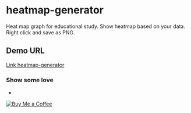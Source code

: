 # heatmap-generator
Heat map graph for educational study. Show heatmap based on your data.
Right click and save as PNG.

## Demo URL
[Link heatmap-generator](https://heatmap-maker-eqcfae6tuhn6rvij9jzrqq.streamlit.app/)

### Show some love
-
[![Buy Me a Coffee](https://img.buymeacoffee.com/button-api/?text=Buy%20me%20a%20coffee&emoji=☕&slug=suriyakame&button_colour=FFDD00&font_colour=000000&font_family=Cookie&outline_colour=000000&coffee_colour=ffffff)](https://buymeacoffee.com/suriyakame)



